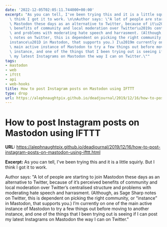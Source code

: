 ```yaml
---
date: '2022-12-05T02:05:11.744000+00:00'
excerpt: "As you can tell, I've been trying this and it is a little squirly. But I\
  \ think I got it to work. \n\nAuthor says: \"A lot of people are starting to join\
  \ Mastodon these days as an alternative to Twitter, because of it\u2019s perceived\
  \ benefits of community and local moderation over Twitter\u2019s centralised structure\
  \ and problems with moderating hate speech and harrasment. (Although, as Sage Sharp\
  \ notes on Twitter, this is dependent on picking the right community, or \u201C\
  instance\u201D in Mastodon, that supports you.) I\u2019m currently on one of the\
  \ main active instance of Mastodon to try a few things out before moving to another\
  \ instance, and one of the things that I been trying out is seeing if I can post\
  \ my latest Instagrams on Mastodon the way I can on Twitter.\""
tags:
- mastodon
- web
- ifttt
- api
- web-hooks
title: How to post Instagram posts on Mastodon using IFTTT
type: drop
url: https://alephnaughtpix.github.io/deadjournal/2019/12/16/how-to-post-instagram-posts-on-mastodon-using-ifttt.html
---
```


# How to post Instagram posts on Mastodon using IFTTT

**URL:** https://alephnaughtpix.github.io/deadjournal/2019/12/16/how-to-post-instagram-posts-on-mastodon-using-ifttt.html

**Excerpt:** As you can tell, I've been trying this and it is a little squirly. But I think I got it to work. 

Author says: "A lot of people are starting to join Mastodon these days as an alternative to Twitter, because of it’s perceived benefits of community and local moderation over Twitter’s centralised structure and problems with moderating hate speech and harrasment. (Although, as Sage Sharp notes on Twitter, this is dependent on picking the right community, or “instance” in Mastodon, that supports you.) I’m currently on one of the main active instance of Mastodon to try a few things out before moving to another instance, and one of the things that I been trying out is seeing if I can post my latest Instagrams on Mastodon the way I can on Twitter."
